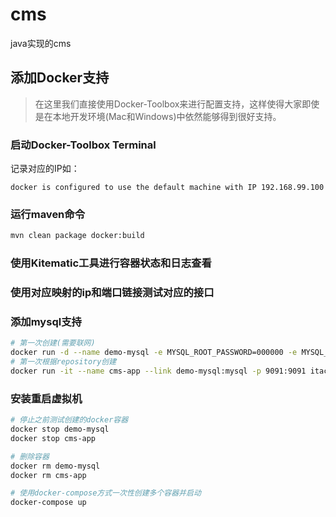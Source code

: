 # cms
java实现的cms

## 添加Docker支持

> 在这里我们直接使用Docker-Toolbox来进行配置支持，这样使得大家即使是在本地开发环境(Mac和Windows)中依然能够得到很好支持。

### 启动Docker-Toolbox Terminal
记录对应的IP如：
```
docker is configured to use the default machine with IP 192.168.99.100
```

### 运行maven命令
```bash
mvn clean package docker:build
```

### 使用Kitematic工具进行容器状态和日志查看

### 使用对应映射的ip和端口链接测试对应的接口

### 添加mysql支持
```bash
# 第一次创建(需要联网)
docker run -d --name demo-mysql -e MYSQL_ROOT_PASSWORD=000000 -e MYSQL_DATABASE=cmsadmin -e MYSQL_USER=cmsadmin -e MYSQL_PASSWORD=cmsadmin mysql:5.7
# 第一次根据repository创建
docker run -it --name cms-app --link demo-mysql:mysql -p 9091:9091 itachisoft/cms-boot
```

### 安装重启虚拟机
```bash
# 停止之前测试创建的docker容器
docker stop demo-mysql
docker stop cms-app

# 删除容器
docker rm demo-mysql
docker rm cms-app

# 使用docker-compose方式一次性创建多个容器并启动
docker-compose up
```